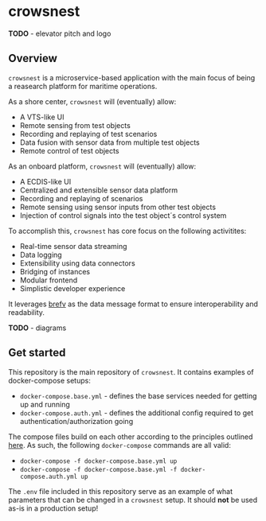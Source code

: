 # crowsnest

**TODO** - elevator pitch and logo

## Overview

`crowsnest` is a microservice-based application with the main focus of being a reasearch platform for maritime operations.

As a shore center, `crowsnest` will (eventually) allow:
* A VTS-like UI
* Remote sensing from test objects
* Recording and replaying of test scenarios
* Data fusion with sensor data from multiple test objects
* Remote control of test objects


As an onboard platform, `crowsnest` will (eventually) allow:
* A ECDIS-like UI
* Centralized and extensible sensor data platform
* Recording and replaying of scenarios
* Remote sensing using sensor inputs from other test objects
* Injection of control signals into the test object´s control system

 To accomplish this, `crowsnest` has core focus on the following activitites:
* Real-time sensor data streaming
* Data logging
* Extensibility using data connectors
* Bridging of instances
* Modular frontend
* Simplistic developer experience

It leverages [brefv](https://github.com/MO-RISE/brefv) as the data message format to ensure interoperability and readability.

**TODO** - diagrams


## Get started

This repository is the main repository of `crowsnest`. It contains examples of docker-compose setups:
* `docker-compose.base.yml` - defines the base services needed for getting up and running
* `docker-compose.auth.yml` - defines the additional config required to get authentication/authorization going

The compose files build on each other according to the principles outlined [here](https://docs.docker.com/compose/extends/#multiple-compose-files). As such, the following `docker-compose` commands are all valid:
* `docker-compose -f docker-compose.base.yml up`
* `docker-compose -f docker-compose.base.yml -f docker-compose.auth.yml up`

The `.env` file included in this repository serve as an example of what parameters that can be changed in a `crowsnest` setup. It should **not** be used as-is in a production setup!
